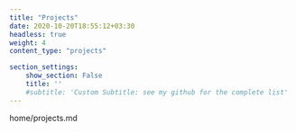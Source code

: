 ```yaml
---
title: "Projects"
date: 2020-10-20T18:55:12+03:30
headless: true
weight: 4
content_type: "projects"

section_settings:
    show_section: False
    title: ''
    #subtitle: 'Custom Subtitle: see my github for the complete list'
---
```


home/projects.md
